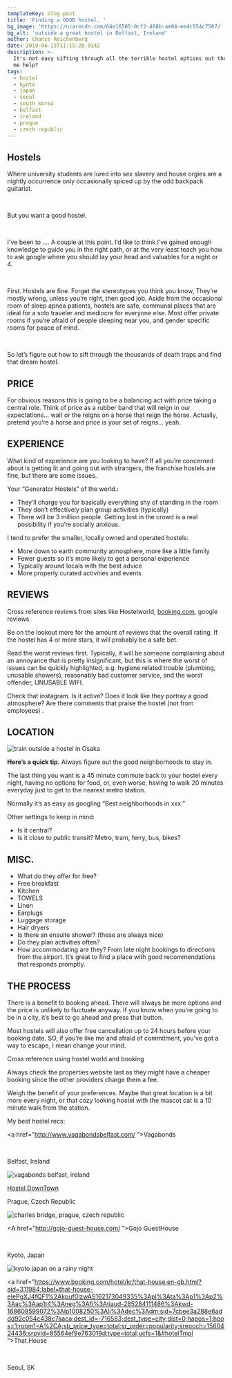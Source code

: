 ```yaml
---
templateKey: blog-post
title: 'Finding a GOOD hostel. '
bg_image: 'https://ucarecdn.com/64e16505-0cf2-460b-ae04-ee4c554c7507/'
bg_alt: 'outside a great hostel in Belfast, Ireland'
author: Chance Reichenberg
date: 2019-06-13T11:15:20.914Z
description: >-
  It's not easy sifting through all the terrible hostel options out there. Let
  me help?
tags:
  - hostel
  - kyoto
  - japan
  - seoul
  - south korea
  - belfast
  - ireland
  - prague
  - czech republic
---
```

## Hostels

Where university students are lured into sex slavery and house orgies are a nightly occurrence only occasionally spiced up by the odd backpack guitarist.</br>

But you want a good hostel.</br>

I've been to …. A couple at this point. I’d like to think I’ve gained enough knowledge to guide you in the right path, or at the very least teach you how to ask google where you should lay your head and valuables for a night or 4.</br>

First. Hostels are fine. Forget the stereotypes you think you know, They’re mostly wrong, unless you’re right, then good job. Aside from the occasional room of sleep apnea patients, hostels are safe, communal places that are ideal for a solo traveler and mediocre for everyone else. Most offer private rooms if you’re afraid of people sleeping near you, and gender specific rooms for peace of mind.

</br>

So let’s figure out how to sift through the thousands of death traps and find that dream hostel.



## PRICE

For obvious reasons this is going to be a balancing act with price taking a central role. Think of price as a rubber band that will reign in our expectations… wait or the reigns on a horse that reign the horse. Actually, pretend you’re a horse and price is your set of reigns… yeah.

## EXPERIENCE

What kind of experience are you looking to have? If all you’re concerned about is getting lit and going out with strangers, the franchise hostels are fine, but there are some issues.

Your “Generator Hostels” of the world.:

* They’ll charge you for basically everything shy of standing in the room
* They don’t effectively plan group activities (typically)
* There will be 3 million people. Getting lost in the crowd is a real possibility if you’re socially anxious.

I tend to prefer the smaller, locally owned and operated hostels:

* More down to earth community atmosphere, more like a little family 
* Fewer guests so it’s more likely to get a personal experience
* Typically around locals with the best advice
* More properly curated activities and events

## REVIEWS

Cross reference reviews from sites like Hostelworld, <a href="https://www.booking.com/s/34_6/871fccd7">booking.com</a>, google reviews

 Be on the lookout more for the amount of reviews that the overall rating. If the hostel has 4 or more stars, it will probably be a safe bet. </br>

Read the worst reviews first. Typically, it will be someone complaining about an annoyance that is pretty insignificant, but this is where the worst of issues can be quickly highlighted, e.g. hygiene related trouble (plumbing, unusable showers), reasonably bad customer service, and the worst offender, UNUSABLE WIFI.

Check that instagram. Is it active? Does it look like they portray a good atmosphere? Are there comments that praise the hostel (not from employees).

## LOCATION

![train outside a hostel in Osaka](https://ucarecdn.com/9863bdba-30fd-4c81-873b-dcdbdd5ebd01/ "train outside a hostel in Osaka")

**Here’s a quick tip.** Always figure out the good neighborhoods to stay in.</br>

The last thing you want is a 45 minute commute back to your hostel every night, having no options for food, or, even worse, having to walk 20 minutes everyday just to get to the nearest metro station.</br>

Normally it’s as easy as googling “Best neighborhoods in xxx.”</br>

Other settings to keep in mind: 

* Is it central?
* Is it close to public transit? Metro, tram, ferry, bus, bikes?



## MISC.

* What do they offer for free?
* Free breakfast
* Kitchen
* TOWELS
* Linen
* Earplugs
* Luggage storage
* Hair dryers
* Is there an ensuite shower? (these are always nice)
* Do they plan activities often?
* How accommodating are they? From late night bookings to directions from the airport. It’s great to find a place with good recommendations that responds promptly. 



## THE PROCESS

There is a benefit to booking ahead. There will always be more options and the price is unlikely to fluctuate anyway. If you know when you’re going to be in a city, it’s best to go ahead and press that button.

Most hostels will also offer free cancellation up to 24 hours before your booking date. SO, if you’re like me and afraid of commitment, you’ve got a way to escape, I mean change your mind.

Cross reference using hostel world and booking

Always check the properties website last as they might have a cheaper booking since the other providers charge them a fee.

Weigh the benefit of your preferences. Maybe that great location is a bit more every night, or that cozy looking hostel with the mascot cat is a 10 minute walk from the station.



My best hostel recs:

<a href=”http://www.vagabondsbelfast.com/”>Vagabonds</a>

</br>

 Belfast, Ireland

<div class=”article-image”>

![vagabonds belfast, ireland](https://ucarecdn.com/be033be7-291c-43ac-8a7a-20db63fee9d5/ "vagabonds belfast, ireland")

</div>

<a href="https://hostel-downtown.cz/en/">Hostel DownTown</a>

Prague, Czech Republic

<div class="article-image">

![charles bridge, prague, czech republic](https://ucarecdn.com/96ff19dd-f9cf-49a6-8327-186fc8b1e9ce/ "charles bridge, prague, czech republic")

</div>

<A href=”http://gojo-guest-house.com/”>Gojo GuestHouse</a>

</br>

 Kyoto, Japan

<div class=”article-image”>

![kyoto japan on a rainy night](https://ucarecdn.com/fdb60256-766b-4f88-bbe1-f724d54d3e5e/ "kyoto japan on a rainy night")

</div>

<a href=”https://www.booking.com/hotel/kr/that-house.en-gb.html?aid=311984;label=that-house-eIePgXJ4fQF1%2Akpuf0lzwAS162173049335%3Apl%3Ata%3Ap1%3Ap2%3Aac%3Aap1t4%3Aneg%3Afi%3Atiaud-285284111486%3Akwd-168609599072%3Alp1008250%3Ali%3Adec%3Adm;sid=7cbee3a288e6addd92c054c438c7aaca;dest_id=-716583;dest_type=city;dist=0;hapos=1;hpos=1;room1=A%2CA;sb_price_type=total;sr_order=popularity;srepoch=1560424436;srpvid=85564ef9e763019d;type=total;ucfs=1&#hotelTmpl”>That.House</a>

</br>

 Seoul, SK

<div class=”article-image”></div>
